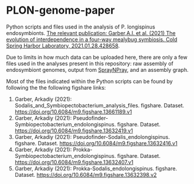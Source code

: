 # PLON-genome-paper

Python scripts and files used in the analysis of P. longispinus endosymbionts. [The relevant publication: Garber,A.I. et al. (2021) The evolution of interdependence in a four-way mealybug symbiosis. Cold Spring Harbor Laboratory, 2021.01.28.428658](https://academic.oup.com/gbe/advance-article/doi/10.1093/gbe/evab123/6290711).

Due to limits in how much data can be uploaded here, there are only a few files used in the analyses present in this repository: raw assembly of endosymbiont genomes, output from [SprayNPray](https://github.com/Arkadiy-Garber/SprayNPray), and an assembly graph.

Most of the files indicated within the Python scripts can be found by following the the following figshare links:

1) Garber, Arkadiy (2021): Sodalis_and_Symbiopectobacterium_analysis_files. figshare. Dataset. https://doi.org/10.6084/m9.figshare.13661189.v1
2) Garber, Arkadiy (2021): Pseudofinder-Symbiopectobacterium_endolongispinus. figshare. Dataset. https://doi.org/10.6084/m9.figshare.13632419.v1
3) Garber, Arkadiy (2021): Pseudofinder-Sodalis_endolongispinus. figshare. Dataset. https://doi.org/10.6084/m9.figshare.13632416.v1
4) Garber, Arkadiy (2021): Prokka-Symbiopectobacterium_endolongispinus. figshare. Dataset. https://doi.org/10.6084/m9.figshare.13632407.v1
5) Garber, Arkadiy (2021): Prokka-Sodalis_endolongispinus. figshare. Dataset. https://doi.org/10.6084/m9.figshare.13632398.v2

